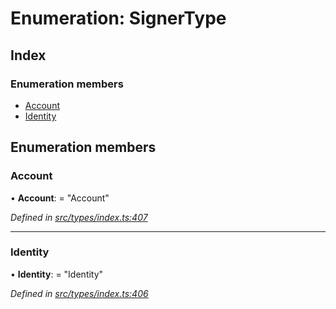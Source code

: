 # Enumeration: SignerType

## Index

### Enumeration members

* [Account](signertype.md#account)
* [Identity](signertype.md#identity)

## Enumeration members

###  Account

• **Account**: = "Account"

*Defined in [src/types/index.ts:407](https://github.com/PolymathNetwork/polymesh-sdk/blob/0827a10/src/types/index.ts#L407)*

___

###  Identity

• **Identity**: = "Identity"

*Defined in [src/types/index.ts:406](https://github.com/PolymathNetwork/polymesh-sdk/blob/0827a10/src/types/index.ts#L406)*
